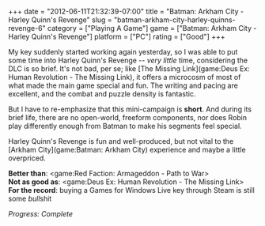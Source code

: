 +++
date = "2012-06-11T21:32:39-07:00"
title = "Batman: Arkham City - Harley Quinn's Revenge"
slug = "batman-arkham-city-harley-quinns-revenge-6"
category = ["Playing A Game"]
game = ["Batman: Arkham City - Harley Quinn's Revenge"]
platform = ["PC"]
rating = ["Good"]
+++

My key suddenly started working again yesterday, so I was able to put some time into Harley Quinn's Revenge -- <i>very little</i> time, considering the DLC is so brief.  It's not bad, per se; like [The Missing Link](game:Deus Ex: Human Revolution - The Missing Link), it offers a microcosm of most of what made the main game special and fun.  The writing and pacing are excellent, and the combat and puzzle density is fantastic.

But I have to re-emphasize that this mini-campaign is <b>short</b>.  And during its brief life, there are no open-world, freeform components, nor does Robin play differently enough from Batman to make his segments feel special.

Harley Quinn's Revenge is fun and well-produced, but not vital to the [Arkham City](game:Batman: Arkham City) experience and maybe a little overpriced.

<b>Better than</b>: <game:Red Faction: Armageddon - Path to War>  
<b>Not as good as</b>: <game:Deus Ex: Human Revolution - The Missing Link>  
<b>For the record</b>: buying a Games for Windows Live key through Steam is still some <i>bull</i>shit

<i>Progress: Complete</i>